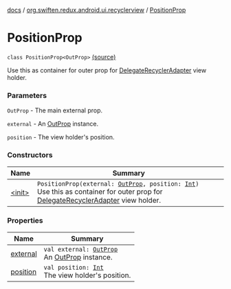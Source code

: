 [docs](../../index.md) / [org.swiften.redux.android.ui.recyclerview](../index.md) / [PositionProp](./index.md)

# PositionProp

`class PositionProp<OutProp>` [(source)](https://github.com/protoman92/KotlinRedux/tree/master/android/android-recyclerview/src/main/java/org/swiften/redux/android/ui/recyclerview/RecyclerAdapter.kt#L40)

Use this as container for outer prop for [DelegateRecyclerAdapter](../-delegate-recycler-adapter/index.md) view holder.

### Parameters

`OutProp` - The main external prop.

`external` - An [OutProp](index.md#OutProp) instance.

`position` - The view holder's position.

### Constructors

| Name | Summary |
|---|---|
| [&lt;init&gt;](-init-.md) | `PositionProp(external: `[`OutProp`](index.md#OutProp)`, position: `[`Int`](https://kotlinlang.org/api/latest/jvm/stdlib/kotlin/-int/index.html)`)`<br>Use this as container for outer prop for [DelegateRecyclerAdapter](../-delegate-recycler-adapter/index.md) view holder. |

### Properties

| Name | Summary |
|---|---|
| [external](external.md) | `val external: `[`OutProp`](index.md#OutProp)<br>An [OutProp](index.md#OutProp) instance. |
| [position](position.md) | `val position: `[`Int`](https://kotlinlang.org/api/latest/jvm/stdlib/kotlin/-int/index.html)<br>The view holder's position. |
